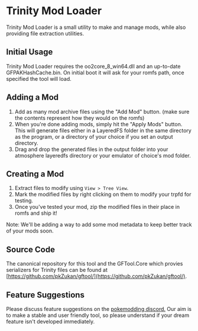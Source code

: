 # Trinity Mod Loader
Trinity Mod Loader is a small utility to make and manage mods, while also providing file extraction utilities.

## Initial Usage
Trinity Mod Loader requires the oo2core_8_win64.dll and an up-to-date GFPAKHashCache.bin.
On initial boot it will ask for your romfs path, once specified the tool will load.

## Adding a Mod
1. Add as many mod archive files using the "Add Mod" button. (make sure the contents represent how they would on the romfs)
2. When you're done adding mods, simply hit the "Apply Mods" button. This will generate files either in a LayeredFS folder in the same directory as the program, or a directory of your choice if you set an output directory.
3. Drag and drop the generated files in the output folder into your atmosphere layeredfs directory or your emulator of choice's mod folder.

## Creating a Mod
1. Extract files to modify using ``View > Tree View``.
2. Mark the modified files by right clicking on them to modify your trpfd for testing.
3. Once you've tested your mod, zip the modified files in their place in romfs and ship it!

Note: We'll be adding a way to add some mod metadata to keep better track of your mods soon.

## Source Code
The canonical repository for this tool and the GFTool.Core which provies serializers for Trinity files can be found at [https://github.com/pkZukan/gftool/](https://github.com/pkZukan/gftool/).

## Feature Suggestions
Please discuss feature suggestions on the [pokemodding discord.](https://discord.gg/hcVusTVW) Our aim is to make a stable and user friendly tool, so please understand if your dream feature isn't developed immediately.
